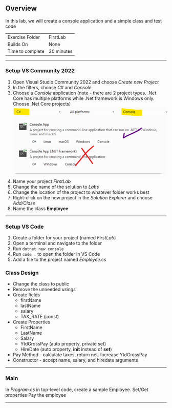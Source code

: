 ﻿## Overview
In this lab, we will create a console application and a simple class and test code 

| | |
| --------- | --------------------------- |
| Exercise Folder | FirstLab |
| Builds On | None |
| Time to complete | 30 minutes

---
### Setup VS Community 2022

1. Open Visual Studio Community 2022 and choose *Create new Project* 
1. In the filters, choose *C#* and *Console*
1. Choose a *Console* application (note - there are 2 project types. .Net Core has multiple platforms while .Net framework is Windows only.  Choose .Net Core projects)  ![console](NewProj.png)
1. Name your project *FirstLab*
1. Change the name of the solution to *Labs*
1. Change the location of the project to whatever folder works best
1. Right-click on the new project in the *Solution Explorer* and choose *Add/Class*
1. Name the class **Employee**


---

### Setup VS Code

1. Create a folder for your project (named *FirstLab*)
1. Open a terminal and navigate to the folder
1. Run `dotnet new console`
1. Run `code .` to open the folder in VS Code
1. Add a file to the project named *Employee.cs*


### Class Design
 
- Change the class to public
- Remove the unneeded *usings*
- Create fields
    - firstName
    - lastName
    - salary
    - TAX_RATE  (const)
- Create Properties
    - FirstName
    - LastName
    - Salary
    - YtdGrossPay (auto property, private set)
    - HireDate (auto property, **init** instead of **set**)
- Pay Method - calculate taxes, return net.  Increase YtdGrossPay
- Constructor - accept name, salary, and hiredate arguments


---


### Main

In *Program.cs* in top-level code, create a sample Employee.
Set/Get properties
Pay the employee

---

